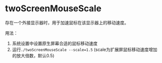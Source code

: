 # twoScreenMouseScale
存在一个外接显示器时，用于加速鼠标在该显示器上的移动速度。

用法：
1. 系统设置中设置原生屏幕合适的鼠标移动速度
2. 运行`./twoScreenMouseScale --scale=1.5` (scale为扩展屏鼠标移动速度增加的放大倍数，默认0.5)
